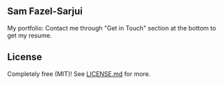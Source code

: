 ## Sam Fazel-Sarjui

My portfolio:
Contact me through "Get in Touch" section at the bottom to get my resume.


## License
Completely free (MIT)! See [LICENSE.md](LICENSE.md) for more.
